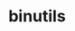 ---
title: "binutils"
layout: cache
categories: [package, v0.18.0]
meta: {"versions": ["2.36.1", "2.38"], "compilers": ["gcc@=7.5.0"], "oss": ["ubuntu18.04"], "platforms": ["linux"], "targets": ["x86_64"], "stacks": ["data-vis-sdk", "e4s", "root"], "num_specs": 2, "num_specs_by_stack": {"root": 2, "data-vis-sdk": 1, "e4s": 1}}
spec_details: [{"hash": "kiexepgh23yx5oerq2j3rixujetfxx3y", "compiler": "gcc@=7.5.0", "versions": ["2.38"], "os": "ubuntu18.04", "platform": "linux", "target": "x86_64", "variants": ["~gas", "+gold", "~headers", "~interwork", "+ld", "~libiberty", "libs=shared,static", "~lto", "+nls", "+plugins"], "stacks": ["root", "data-vis-sdk"], "size": "-", "tarball": "https://binaries.spack.io/releases/v0.18.0/build_cache/linux-ubuntu18.04-x86_64/gcc-7.5.0/binutils-2.38/linux-ubuntu18.04-x86_64-gcc-7.5.0-binutils-2.38-kiexepgh23yx5oerq2j3rixujetfxx3y.spack"}, {"hash": "qb6yv7xzksbj2q6crz7px2fbfrjy6sly", "compiler": "gcc@=7.5.0", "versions": ["2.36.1"], "os": "ubuntu18.04", "platform": "linux", "target": "x86_64", "variants": ["~gas", "+gold", "+headers", "~interwork", "+ld", "+libiberty", "libs=shared,static", "~lto", "~nls", "patches=a51b7bf", "+plugins"], "stacks": ["root", "e4s"], "size": "-", "tarball": "https://binaries.spack.io/releases/v0.18.0/build_cache/linux-ubuntu18.04-x86_64/gcc-7.5.0/binutils-2.36.1/linux-ubuntu18.04-x86_64-gcc-7.5.0-binutils-2.36.1-qb6yv7xzksbj2q6crz7px2fbfrjy6sly.spack"}]
---
